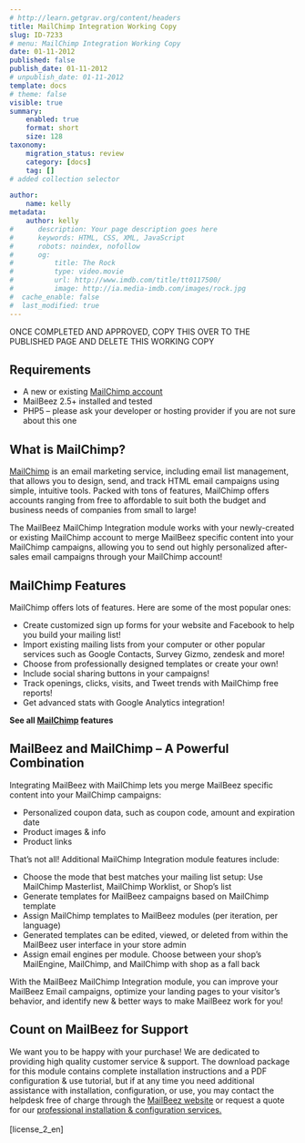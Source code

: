 ```yaml
---
# http://learn.getgrav.org/content/headers
title: MailChimp Integration Working Copy
slug: ID-7233
# menu: MailChimp Integration Working Copy
date: 01-11-2012
published: false
publish_date: 01-11-2012
# unpublish_date: 01-11-2012
template: docs
# theme: false
visible: true
summary:
    enabled: true
    format: short
    size: 128
taxonomy:
    migration_status: review
    category: [docs]
    tag: []
# added collection selector

author:
    name: kelly
metadata:
    author: kelly
#      description: Your page description goes here
#      keywords: HTML, CSS, XML, JavaScript
#      robots: noindex, nofollow
#      og:
#          title: The Rock
#          type: video.movie
#          url: http://www.imdb.com/title/tt0117500/
#          image: http://ia.media-imdb.com/images/rock.jpg
#  cache_enable: false
#  last_modified: true
---
```


ONCE COMPLETED AND APPROVED, COPY THIS OVER TO THE PUBLISHED PAGE AND DELETE THIS WORKING COPY

## Requirements

- A new or existing [MailChimp account](http://www.mailchimp.com)
- MailBeez 2.5+ installed and tested
- PHP5 – please ask your developer or hosting provider if you are not sure about this one

## What is MailChimp?

[MailChimp](http://www.mailchimp.com) is an email marketing service, including email list management, that allows you to design, send, and track HTML email campaigns using simple, intuitive tools. Packed with tons of features, MailChimp offers accounts ranging from free to affordable to suit both the budget and business needs of companies from small to large!

The MailBeez MailChimp Integration module works with your newly-created or existing MailChimp account to merge MailBeez specific content into your MailChimp campaigns, allowing you to send out highly personalized after-sales email campaigns through your MailChimp account!

## MailChimp Features

MailChimp offers lots of features. Here are some of the most popular ones:

- Create customized sign up forms for your website and Facebook to help you build your mailing list!
- Import existing mailing lists from your computer or other popular services such as Google Contacts, Survey Gizmo, zendesk and more!
- Choose from professionally designed templates or create your own!
- Include social sharing buttons in your campaigns!
- Track openings, clicks, visits, and Tweet trends with MailChimp free reports!
- Get advanced stats with Google Analytics integration!

**See all [MailChimp](http://www.mailchimp.com/features/) features**

## MailBeez and MailChimp – A Powerful Combination

Integrating MailBeez with MailChimp lets you merge MailBeez specific content into your MailChimp campaigns:

- Personalized coupon data, such as coupon code, amount and expiration date
- Product images & info
- Product links

That’s not all! Additional MailChimp Integration module features include:

- Choose the mode that best matches your mailing list setup: Use MailChimp Masterlist, MailChimp Worklist, or Shop’s list
- Generate templates for MailBeez campaigns based on MailChimp template
- Assign MailChimp templates to MailBeez modules (per iteration, per language)
- Generated templates can be edited, viewed, or deleted from within the MailBeez user interface in your store admin
- Assign email engines per module. Choose between your shop’s MailEngine, MailChimp, and MailChimp with shop as a fall back

With the MailBeez MailChimp Integration module, you can improve your MailBeez Email campaigns, optimize your landing pages to your visitor’s behavior, and identify new & better ways to make MailBeez work for you!

## Count on MailBeez for Support

We want you to be happy with your purchase! We are dedicated to providing high quality customer service & support. The download package for this module contains complete installation instructions and a PDF configuration & use tutorial, but if at any time you need additional assistance with installation, configuration, or use, you may contact the helpdesk free of charge through the [MailBeez website](http://www.mailbeez.com) or request a quote for our [professional installation & configuration services.](http://www.mailbeez.com/support/service/)  
    
 [license\_2\_en]  
  
